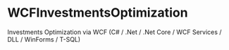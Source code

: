 # WCFInvestmentsOptimization
Investments Optimization via WCF (C# / .Net / .Net Core / WCF Services / DLL / WinForms / T-SQL)

